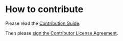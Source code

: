 # How to contribute

Please read the [Contribution Guide](https://github.com/HashCash-Consultants/docs/blob/master/CONTRIBUTING.md).

Then please [sign the Contributor License Agreement](https://docs.google.com/forms/d/1g7EF6PERciwn7zfmfke5Sir2n10yddGGSXyZsq98tVY/viewform?usp=send_form).

